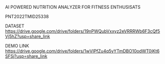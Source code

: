 AI POWERED NUTRITION ANALYZER FOR FITNESS ENTHUSISATS

PNT2022TMID25338

DATASET
https://drive.google.com/drive/folders/19nPWQubVxxyz2eVRRRWb6F3cQf5Vj5hZ?usp=share_link

DEMO LINK
https://drive.google.com/drive/folders/1wVIPfZu4q5yYTmDBO10odWT0jKt6SFSj?usp=share_link
